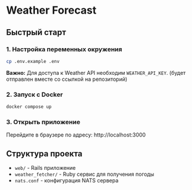 # Weather Forecast

## Быстрый старт

### 1. Настройка переменных окружения
```bash
cp .env.example .env
```

**Важно:** Для доступа к Weather API необходим `WEATHER_API_KEY`. (будет отправлен вместе со ссылкой на репозиторий)

### 2. Запуск с Docker
```bash
docker compose up
```

### 3. Открыть приложение
Перейдите в браузере по адресу: http://localhost:3000

## Структура проекта
- `web/` - Rails приложение
- `weather_fetcher/` - Ruby сервис для получения погоды
- `nats.conf` - конфигурация NATS сервера


